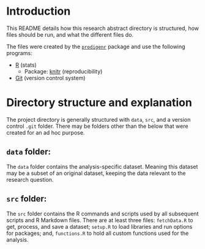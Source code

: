 # Introduction #

This README details how this research abstract directory is structured, how
files should be run, and what the different files do.

The files were created by the
[`prodigenr`](http://github.com/lwjohnst86/prodigenr) package and use
the following programs:

* [R](http://www.r-project.org) (stats)
    * Package: [knitr](http://yihui.name/knitr/) (reproducibility)
* [Git](http://git-scm.com/) (version control system)

Directory structure and explanation
===================================

The project directory is generally structured with `data`, `src`, and
a version control `.git` folder.  There may be folders other than the
below that were created for an ad hoc purpose.  

`data` folder:
--------------

The `data` folder contains the analysis-specific dataset.  Meaning
this dataset may be a subset of an original dataset, keeping the data
relevant to the research question.

`src` folder:
-------------

The `src` folder contains the R commands and scripts used by all
subsequent scripts and R Markdown files.  There are at least three
files: `fetchData.R` to get, process, and save a dataset; `setup.R` to
load libraries and run options for packages; and, `functions.R` to
hold all custom functions used for the analysis.

